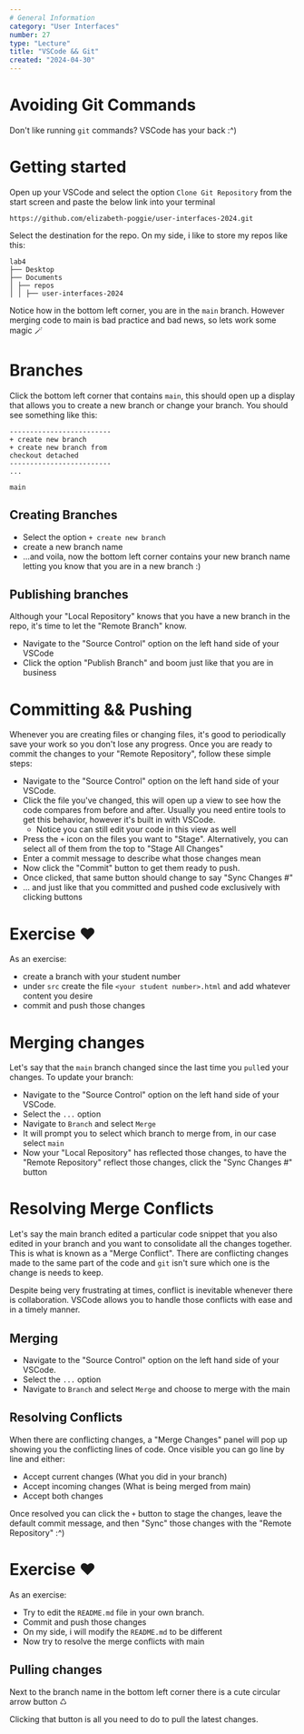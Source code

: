 ```yaml
---
# General Information
category: "User Interfaces"
number: 27
type: "Lecture"
title: "VSCode && Git"
created: "2024-04-30"
---
```


# Avoiding Git Commands

Don't like running `git` commands? VSCode has your back :^)

# Getting started

Open up your VSCode and select the option `Clone Git Repository` from the start screen and paste the below link into your terminal

```text
https://github.com/elizabeth-poggie/user-interfaces-2024.git
```

Select the destination for the repo. On my side, i like to store my repos like this:

```text
lab4
├── Desktop
├── Documents
│ ├── repos
│ │ ├── user-interfaces-2024
```

Notice how in the bottom left corner, you are in the `main` branch. However merging code to main is bad practice and bad news, so lets work some magic 🪄

# Branches

Click the bottom left corner that contains `main`, this should open up a display that allows you to create a new branch or change your branch. You should see something like this:

```text
-------------------------
+ create new branch
+ create new branch from
checkout detached
-------------------------
...

main
```

## Creating Branches

- Select the option `+ create new branch`
- create a new branch name
- ...and voila, now the bottom left corner contains your new branch name letting you know that you are in a new branch :)

## Publishing branches

Although your "Local Repository" knows that you have a new branch in the repo, it's time to let the "Remote Branch" know.

- Navigate to the "Source Control" option on the left hand side of your VSCode
- Click the option "Publish Branch" and boom just like that you are in business

# Committing && Pushing

Whenever you are creating files or changing files, it's good to periodically save your work so you don't lose any progress. Once you are ready to commit the changes to your "Remote Repository", follow these simple steps:

- Navigate to the "Source Control" option on the left hand side of your VSCode.
- Click the file you've changed, this will open up a view to see how the code compares from before and after. Usually you need entire tools to get this behavior, however it's built in with VSCode.
  - Notice you can still edit your code in this view as well
- Press the `+` icon on the files you want to "Stage". Alternatively, you can select all of them from the top to "Stage All Changes"
- Enter a commit message to describe what those changes mean
- Now click the "Commit" button to get them ready to push.
- Once clicked, that same button should change to say "Sync Changes #"
- ... and just like that you committed and pushed code exclusively with clicking buttons

# Exercise ❤️

As an exercise:

- create a branch with your student number
- under `src` create the file `<your student number>.html` and add whatever content you desire
- commit and push those changes

# Merging changes

Let's say that the `main` branch changed since the last time you `pull`ed your changes. To update your branch:

- Navigate to the "Source Control" option on the left hand side of your VSCode.
- Select the `...` option
- Navigate to `Branch` and select `Merge`
- It will prompt you to select which branch to merge from, in our case select `main`
- Now your "Local Repository" has reflected those changes, to have the "Remote Repository" reflect those changes, click the "Sync Changes #" button

# Resolving Merge Conflicts

Let's say the main branch edited a particular code snippet that you also edited in your branch and you want to consolidate all the changes together. This is what is known as a "Merge Conflict". There are conflicting changes made to the same part of the code and `git` isn't sure which one is the change is needs to keep.

Despite being very frustrating at times, conflict is inevitable whenever there is collaboration. VSCode allows you to handle those conflicts with ease and in a timely manner.

## Merging

- Navigate to the "Source Control" option on the left hand side of your VSCode.
- Select the `...` option
- Navigate to `Branch` and select `Merge` and choose to merge with the main

## Resolving Conflicts

When there are conflicting changes, a "Merge Changes" panel will pop up showing you the conflicting lines of code. Once visible you can go line by line and either:

- Accept current changes (What you did in your branch)
- Accept incoming changes (What is being merged from main)
- Accept both changes

Once resolved you can click the `+` button to stage the changes, leave the default commit message, and then "Sync" those changes with the "Remote Repository" :^)

# Exercise ❤️

As an exercise:

- Try to edit the `README.md` file in your own branch.
- Commit and push those changes
- On my side, i will modify the `README.md` to be different
- Now try to resolve the merge conflicts with main

## Pulling changes

Next to the branch name in the bottom left corner there is a cute circular arrow button ♺

Clicking that button is all you need to do to pull the latest changes.
